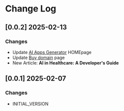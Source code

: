 # Change Log

## [0.0.2] 2025-02-13
### Changes

- Update [AI Apps Generator](https://www.app-generator.ai/) HOMEpage
- Update [Buy domain](https://www.app-generator.ai/buy-domain) page
- New Article: **AI in Healthcare: A Developer's Guide**

## [0.0.1] 2025-02-07
### Changes

- INITIAL_VERSION
